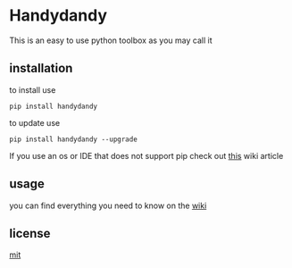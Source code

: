 # Handydandy
This is an easy to use python toolbox as you may call it
## installation
to install use
```
pip install handydandy
```
to update use
```
pip install handydandy --upgrade
```
If you use an os or IDE that does not support pip check out [this]() wiki article
## usage
you can find everything you need to know on the [wiki](https://github.com/lucasammer/handydandy/wiki)
## license
[mit](https://github.com/lucasammer/handydandy/blob/master/LICENSE)
